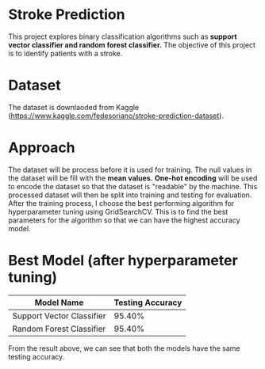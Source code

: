 # Stroke Prediction
This project explores binary classification algorithms such as **support vector classifier and random forest classifier.** The objective of this project is to identify patients with a stroke.

# Dataset
The dataset is downlaoded from Kaggle (https://www.kaggle.com/fedesoriano/stroke-prediction-dataset).

# Approach
The dataset will be process before it is used for training. The null values in the dataset will be fill with the **mean values.** **One-hot encoding** will be used to encode the dataset so that the dataset is "readable" by the machine. This processed dataset will then be split into training and testing for evaluation. After the training process, I choose the best performing algorithm for hyperparameter tuning using GridSearchCV. This is to find the best parameters for the algorithm so that we can have the highest accuracy model.

# Best Model (after hyperparameter tuning)
Model Name | Testing Accuracy
------------ | -------------
Support Vector Classifier | 95.40%
Random Forest Classifier | 95.40%

From the result above, we can see that both the models have the same testing accuracy.


